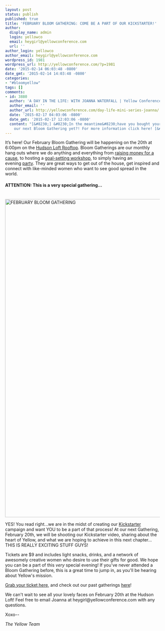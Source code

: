 ```yaml
---
layout: post
status: publish
published: true
title: 'FEBRUARY BLOOM GATHERING: COME BE A PART OF OUR KICKSTARTER!'
author:
  display_name: admin
  login: yellowco
  email: heygirl@yellowconference.com
  url: ''
author_login: yellowco
author_email: heygirl@yellowconference.com
wordpress_id: 1981
wordpress_url: http://yellowconference.com/?p=1981
date: '2015-02-14 06:03:48 -0800'
date_gmt: '2015-02-14 14:03:48 -0800'
categories:
- "#bloomyellow"
tags: []
comments:
- id: 3880
  author: 'A DAY IN THE LIFE: WITH JOANNA WATERFALL | Yellow ConferenceYellow Conference'
  author_email: ''
  author_url: http://yellowconference.com/day-life-mini-series-joanna/
  date: '2015-02-17 04:03:06 -0800'
  date_gmt: '2015-02-17 12:03:06 -0800'
  content: "[&#8230;] &#8230;In the meantime&#8230;have you bought your tickets for
    our next Bloom Gathering yet?! For more information click here! [&#8230;]"
---
```

<p>It&rsquo;s here! Our February&nbsp;Bloom Gathering will be happening on the 20th at 6:00pm on the <a href="http://www.hudsonloft.com/" target="_blank">Hudson Loft Rooftop</a>. Bloom Gatherings are our monthly hang outs where we do anything and everything from <a href="http://yellowconference.com/category/bloom-for-hope/" target="_blank">raising money for a cause</a>, to hosting a&nbsp;<a href="http://yellowconference.com/january-bloom-gathering-recap/" target="_blank">goal-setting workshop</a>, to simply having an evening&nbsp;<a href="http://yellowconference.com/december-bloom-gathering-recap/" target="_blank">party</a>. They are great ways to get out of the house, get inspired and connect with like-minded women who&nbsp;want to see good spread in the world.</p>
<h4><strong>ATTENTION: This is a very special gathering...</strong></h4></p>
<h4></h4><br />
<a href="http://yellowconference.com/wp-content/uploads/2015/02/FEB_BLOOMGATHERING.jpg"><img class="aligncenter wp-image-1976 size-full" src="http://yellowconference.com/wp-content/uploads/2015/02/FEB_BLOOMGATHERING.jpg" alt="FEBRUARY BLOOM GATHERING" width="700" height="1035" /></a></p>
<p>YES! You read right...we are in the midst of creating our <a href="https://www.kickstarter.com/" target="_blank">Kickstarter</a> campaign and want YOU to be a part of that process! At our next Gathering, February 20th, we will be shooting our Kickstarter video, sharing about the heart of Yellow, and what we are hoping to achieve in this next chapter... THIS IS REALLY EXCITING STUFF GUYS!</p>
<p>Tickets are $9 and includes light snacks,&nbsp;drinks,&nbsp;and a network of awesomely creative women who desire to use their gifts for good. We hope you can be a part of this <em>very</em> special evening! If you've never attended a Bloom Gathering before, this is a great time to jump in, as you'll be hearing about Yellow's mission.</p>
<p><a href="https://ti.to/yellowconference/febbloomgathering" target="_blank">Grab your ticket here,</a> and check out our&nbsp;past gatherings <a href="http://yellowconference.com/category/bloom-gatherings/" target="_blank">here</a>!</p>
<p>We can't wait to see all your lovely faces on February 20th at the Hudson Loft! Feel free to email Joanna at heygirl@yellowconference.com with any questions.</p>
<p>Xoxo--</p>
<p><em>The Yellow Team</em></p>
